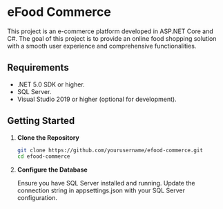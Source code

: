# eFood Commerce

This project is an e-commerce platform developed in ASP.NET Core and C#. The goal of this project is to provide an online food shopping solution with a smooth user experience and comprehensive functionalities.

## Requirements

- .NET 5.0 SDK or higher.
- SQL Server.
- Visual Studio 2019 or higher (optional for development).

## Getting Started

1. **Clone the Repository**

   ```bash
   git clone https://github.com/yourusername/efood-commerce.git
   cd efood-commerce


2. **Configure the Database**

    Ensure you have SQL Server installed and running.
    Update the connection string in appsettings.json with your SQL Server configuration.
